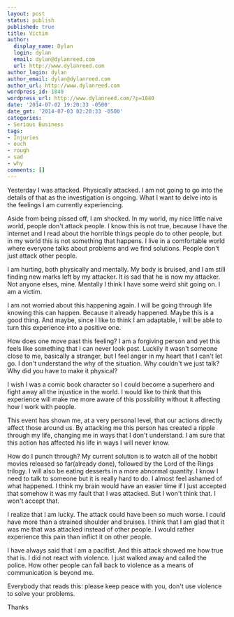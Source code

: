 ```yaml
---
layout: post
status: publish
published: true
title: Victim
author:
  display_name: Dylan
  login: dylan
  email: dylan@dylanreed.com
  url: http://www.dylanreed.com
author_login: dylan
author_email: dylan@dylanreed.com
author_url: http://www.dylanreed.com
wordpress_id: 1840
wordpress_url: http://www.dylanreed.com/?p=1840
date: '2014-07-02 19:20:33 -0500'
date_gmt: '2014-07-03 02:20:33 -0500'
categories:
- Serious Business
tags:
- Injuries
- ouch
- rough
- sad
- why
comments: []
---
```

<p>Yesterday I was attacked. Physically attacked. I am not going to go into the details of that as the investigation is ongoing. What I want to delve into is the feelings I am currently experiencing. </p>
<p>Aside from being pissed off, I am shocked. In my world, my nice little naive world, people don&#39;t attack people. I know this is not true, because I have the internet and I read about the horrible things people do to other people, but in my world this is not something that happens. I live in a comfortable world where everyone talks about problems and we find solutions. People don&#39;t just attack other people. </p>
<p>I am hurting, both physically and mentally. My body is bruised, and I am still finding new marks left by my attacker. It is sad that he is now my attacker. Not anyone elses, mine. Mentally I think I have some weird shit going on. I am a victim. </p>
<p>I am not worried about this happening again. I will be going through life knowing this can happen. Because it already happened. Maybe this is a good thing. And maybe, since I like to think I am adaptable, I will be able to turn this experience into a positive one. </p>
<p>How does one move past this feeling? I am a forgiving person and yet this feels like something that I can never look past. Luckily it wasn&#39;t someone close to me, basically a stranger, but I feel anger in my heart that I can&#39;t let go. I don&#39;t understand the why of the situation. Why couldn&#39;t we just talk? Why did you have to make it physical?</p>
<p>I wish I was a comic book character so I could become a superhero and fight away all the injustice in the world. I would like to think that this experience will make me more aware of this possibility without it affecting how I work with people. </p>
<p>This event has shown me, at a very personal level, that our actions directly affect those around us. By attacking me this person has created a ripple through my life, changing me in ways that I don&#39;t understand. I am sure that this action has affected his life in ways I will never know. </p>
<p>How do I punch through? My current solution is to watch all of the hobbit movies released so far(already done), followed by the Lord of the Rings trilogy. I will also be eating desserts in a more abnormal quantity. I know I need to talk to someone but it is really hard to do. I almost feel ashamed of what happened. I think my brain would have an easier time if I just accepted that somehow it was my fault that I was attacked. But I won&#39;t think that. I won&#39;t accept that. </p>
<p>I realize that I am lucky. The attack could have been so much worse. I could have more than a strained shoulder and bruises. I think that I am glad that it was me that was attacked instead of other people. I would rather experience this pain than inflict it on other people. </p>
<p>I have always said that I am a pacifist. And this attack showed me how true that is. I did not react with violence. I just walked away and called the police. How other people can fall back to violence as a means of communication is beyond me. </p>
<p>Everybody that reads this: please keep peace with you, don&#39;t use violence to solve your problems. </p>
<p>Thanks </p></p>

